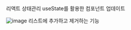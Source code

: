 리액트
상태관리 useState를 활용한 컴포넌트 업데이트

![image](https://github.com/user-attachments/assets/de571d76-4b43-4dde-9c0a-a427b23a8c29)
리스트에 추가하고 제거하는 기능
